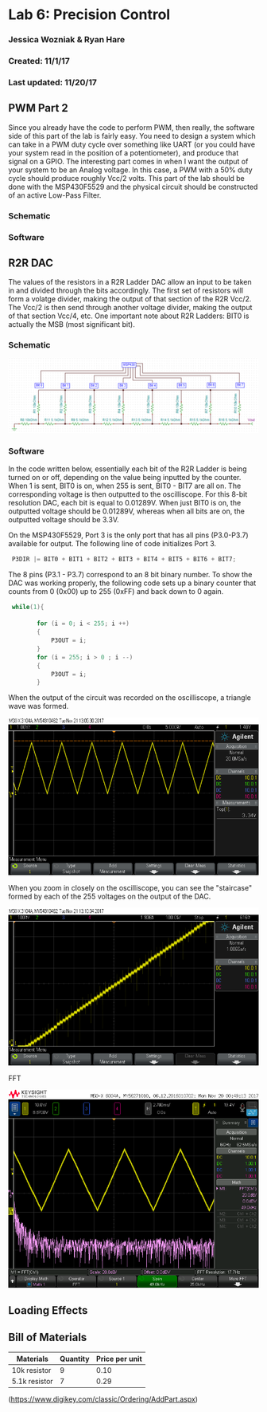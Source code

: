 # Lab 6: Precision Control
### Jessica Wozniak & Ryan Hare
### Created: 11/1/17
### Last updated: 11/20/17

## PWM Part 2
Since you already have the code to perform PWM, then really, the software side of this part of the lab is fairly easy. You need to design a system 
which can take in a PWM duty cycle over something like UART (or you could have your system read in the position of a potentiometer), and produce that 
signal on a GPIO. The interesting part comes in when I want the output of your system to be an Analog voltage. In this case, a PWM with a 50% duty cycle 
should produce roughly Vcc/2 volts. This part of the lab should be done with the MSP430F5529 and the physical circuit should be constructed of an active 
Low-Pass Filter.
### Schematic

### Software


## R2R DAC
The values of the resistors in a R2R Ladder DAC allow an input to be taken in and divided through the bits accordingly. The first set of resistors 
will form a volatge divider, making the output of that section of the R2R Vcc/2. The Vcc/2 is then send through another voltage divider, making the 
output of that section Vcc/4, etc. One important note about R2R Ladders: BIT0 is actually the MSB (most significant bit). 
### Schematic


![Atl Text](https://github.com/RU09342/lab-6taking-control-over-your-embedded-life-rj/blob/master/Photos/R2R_Ladder.PNG)
### Software
In the code written below, essentially each bit of the R2R Ladder is being turned on or off, depending on the value being inputted by the counter.
When 1 is sent, BIT0 is on, when 255 is sent, BIT0 - BIT7 are all on. The corresponding voltage is then outputted to the oscilliscope. For this 8-bit
resolution DAC, each bit is equal to 0.01289V. When just BIT0 is on, the outputted voltage should be 0.01289V, whereas when all bits are on, the 
outputted voltage should be 3.3V.


On the MSP430F5529, Port 3 is the only port that has all pins (P3.0-P3.7) available for output. The following line of code initializes Port 3.
```C
 P3DIR |= BIT0 + BIT1 + BIT2 + BIT3 + BIT4 + BIT5 + BIT6 + BIT7;
```
The 8 pins (P3.1 - P3.7) correspond to an 8 bit binary number. To show the DAC was working properly, the following code sets up a binary counter that 
counts from 0 (0x00) up to 255 (0xFF) and back down to 0 again.  
```C
 while(1){

        for (i = 0; i < 255; i ++)
        {
            P3OUT = i;
        }
        for (i = 255; i > 0 ; i --)
        {
            P3OUT = i;
        }
```
When the output of the circuit was recorded on the oscilliscope, a triangle wave was formed.


![Atl Text](https://github.com/RU09342/lab-6taking-control-over-your-embedded-life-rj/blob/master/Photos/r2r_ladder_right.png)


When you zoom in closely on the oscilliscope, you can see the "staircase" formed by each of the 255 voltages on the output of the DAC. 


![Atl Text](https://github.com/RU09342/lab-6taking-control-over-your-embedded-life-rj/blob/master/Photos/r2r_ladder_zoomed_2.png)


FFT


![Atl Text](https://github.com/RU09342/lab-6taking-control-over-your-embedded-life-rj/blob/master/Photos/fft_r2r.png)


## Loading Effects


## Bill of Materials
Materials    | Quantity | Price per unit |
-------------|----------|----------------|
10k resistor |     9    |      0.10      |
5.1k resistor|     7    |      0.29      |

(https://www.digikey.com/classic/Ordering/AddPart.aspx)